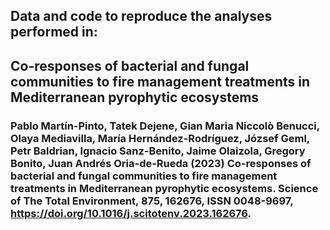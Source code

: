 ## Data and code to reproduce the analyses performed in:

## Co-responses of bacterial and fungal communities to fire management treatments in Mediterranean pyrophytic ecosystems

### Pablo Martín-Pinto, Tatek Dejene, Gian Maria Niccolò Benucci, Olaya Mediavilla, María Hernández-Rodríguez, József Geml, Petr Baldrian, Ignacio Sanz-Benito, Jaime Olaizola, Gregory Bonito, Juan Andrés Oria-de-Rueda (2023) Co-responses of bacterial and fungal communities to fire management treatments in Mediterranean pyrophytic ecosystems. Science of The Total Environment, 875, 162676, ISSN 0048-9697, https://doi.org/10.1016/j.scitotenv.2023.162676.
